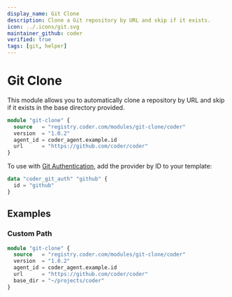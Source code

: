 ```yaml
---
display_name: Git Clone
description: Clone a Git repository by URL and skip if it exists.
icon: ../.icons/git.svg
maintainer_github: coder
verified: true
tags: [git, helper]
---
```


# Git Clone

This module allows you to automatically clone a repository by URL and skip if it exists in the base directory provided.

```tf
module "git-clone" {
  source   = "registry.coder.com/modules/git-clone/coder"
  version  = "1.0.2"
  agent_id = coder_agent.example.id
  url      = "https://github.com/coder/coder"
}
```

To use with [Git Authentication](https://coder.com/docs/v2/latest/admin/git-providers), add the provider by ID to your template:

```tf
data "coder_git_auth" "github" {
  id = "github"
}
```

## Examples

### Custom Path

```tf
module "git-clone" {
  source   = "registry.coder.com/modules/git-clone/coder"
  version  = "1.0.2"
  agent_id = coder_agent.example.id
  url      = "https://github.com/coder/coder"
  base_dir = "~/projects/coder"
}
```
